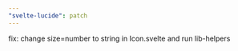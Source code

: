 ```yaml
---
"svelte-lucide": patch
---
```


fix: change size=number to string in Icon.svelte and run lib-helpers
